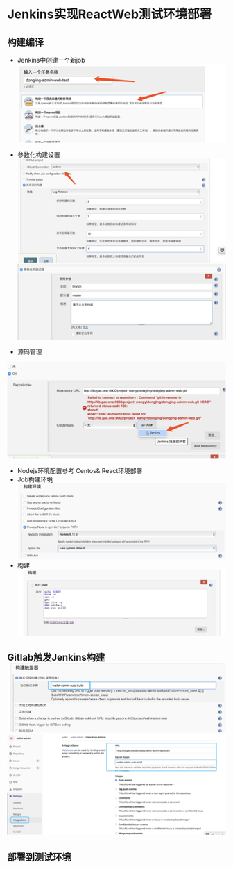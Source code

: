 # Jenkins实现ReactWeb测试环境部署

## 构建编译

* Jenkins中创建一个新job![](/chi-xu-ji-cheng/jenkins/images/react-web-job-1.jpg)

* 参数化构建设置![](/chi-xu-ji-cheng/jenkins/images/react-web-job-2.jpg)![](/chi-xu-ji-cheng/jenkins/images/react-web-job-3.jpg)

* 源码管理

![](/chi-xu-ji-cheng/jenkins/images/react-web-job-3.5.jpg)

* Nodejs环境配置参考 Centos& React环境部署
* Job构建环境![](/chi-xu-ji-cheng/jenkins/images/react-web-job-6.jpg)
* 构建![](/chi-xu-ji-cheng/jenkins/images/react-web-job-7.jpg)

## Gitlab触发Jenkins构建![](/chi-xu-ji-cheng/jenkins/images/react-web-job-8.jpg)![](/chi-xu-ji-cheng/jenkins/images/react-web-job-9.jpg)

## 部署到测试环境



